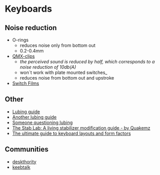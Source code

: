 # Keyboards

## Noise reduction

* O-rings
  * reduces noise only from bottom out
  * 0.2-0.4mm
* [QMX-clips](https://uniqey.net/en/news/qmx-clip)
  * _the perceived sound is reduced by half, which corresponds to a noise reduction of 10db(A)_
  * won´t work with plate mounted switches_
  * reduces noise from bottom out and upstroke
* [Switch Films](https://kebo.store/products/switch-films)

## Other

* [Lubing guide](https://linustechtips.com/main/topic/882743-switch-lubing-guide/)
* [Another lubing guide](https://topclack.com/textclack/2018/9/17/the-switch-lab-a-living-switch-modification-guide)
* [Someone questioning lubing](https://deskthority.net/viewtopic.php?t=21290)
* [The Stab Lab: A living stabilizer modification guide - by Quakemz](https://topclack.com/textclack/2018/4/29/the-stab-lab-a-stabilizer-modification-guide-by-quakemz)
* [The ultimate guide to keyboard layouts and form factors](https://blog.wooting.nl/the-ultimate-guide-to-keyboard-layouts-and-form-factors/)

## Communities

* [deskthority](https://deskthority.net/)
* [keebtalk](https://www.keebtalk.com/)

